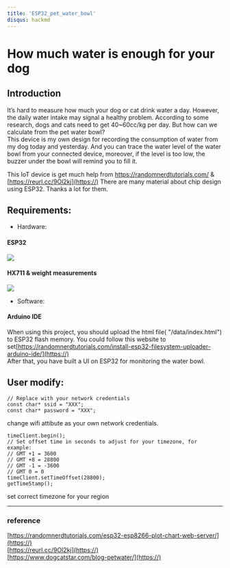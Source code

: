 ```yaml
---
title: 'ESP32_pet_water_bowl'
disqus: hackmd
---
```


How much water is enough for your dog
===

## Introduction

It’s hard to measure how much your dog or cat drink water a day. However, the daily water intake may signal a healthy problem.  According to some research, dogs and cats need to get 40~60cc/kg per day. But how can we calculate from the pet water bowl?  
This device is my own design for recording the consumption of water from my dog today and yesterday. And you can trace the water level of the water bowl from your connected device, moreover, if the level is too low, the buzzer under the bowl will remind you to fill it.

This IoT device is get much help from https://randomnerdtutorials.com/ & [https://reurl.cc/9Ol2kj](https://)
There are many material about chip design using ESP32. Thanks a lot for them.

Requirements:
---
* Hardware:  
#### ESP32  
![](https://i.imgur.com/KpRh6fQ.png)

#### HX711 & weight measurements  
![](https://i.imgur.com/Qn3Gp8F.png)

* Software:  
#### Arduino IDE  

When using this project, you should upload the html file( "/data/index.html") to ESP32 flash memory. You could follow this website to set[https://randomnerdtutorials.com/install-esp32-filesystem-uploader-arduino-ide/](https://)  
After that, you have built a UI on ESP32 for monitoring the water bowl.

User modify:
---
```c=45
// Replace with your network credentials
const char* ssid = "XXX";
const char* password = "XXX";
```
change wifi attibute as your own network credentials.

```c=99
timeClient.begin();
// Set offset time in seconds to adjust for your timezone, for example:
// GMT +1 = 3600
// GMT +8 = 28800
// GMT -1 = -3600
// GMT 0 = 0
timeClient.setTimeOffset(28800);
getTimeStamp();
```
set correct timezone for your region

---

### reference
[https://randomnerdtutorials.com/esp32-esp8266-plot-chart-web-server/](https://)  
[https://reurl.cc/9Ol2kj](https://)  
[https://www.dogcatstar.com/blog-petwater/](https://)  


